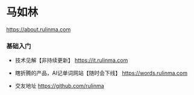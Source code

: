 # 马如林
<https://about.rulinma.com>

### 基础入门

* 技术见解【非持续更新】 <https://it.rulinma.com>

* 瞎折腾的产品，AI记单词网站【随时会下线】 <https://words.rulinma.com> 

* 交友地址 <https://github.com/rulinma>




